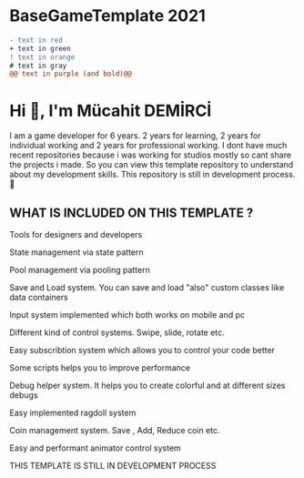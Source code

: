 # BaseGameTemplate 2021
```diff
- text in red
+ text in green
! text in orange
# text in gray
@@ text in purple (and bold)@@
```
<!DOCTYPE html>
<html>

<body>

<div>

<h1> Hi 👋, I'm Mücahit DEMİRCİ </h1>

<p> I am a game developer for 6 years. 2 years for learning, 2 years for individual working and 2 years for professional working. I dont have much recent repositories because i was working for studios mostly so cant share the projects i made. So you can view this template repository to understand about my development skills. This repository is still in development process. 🥳 </p>

<h2> WHAT IS INCLUDED ON THIS TEMPLATE ? </h2>

<p> Tools for designers and developers </p>
<p> State management via state pattern </p>
<p> Pool management via pooling pattern </p>
<p> Save and Load system. You can save and load "also" custom classes like data containers </p>
<p> Input system implemented which both works on mobile and pc </p>
<p> Different kind of control systems. Swipe, slide, rotate etc.  </p>
<p> Easy subscribtion system which allows you to control your code better </p>
<p> Some scripts helps you to improve performance </p>
<p> Debug helper system. It helps you to create colorful and at different sizes debugs </p>
<p> Easy implemented ragdoll system </p>
<p> Coin management system. Save , Add, Reduce coin etc. </p>
<p> Easy and performant animator control system </p>


<p> THIS TEMPLATE IS STILL IN DEVELOPMENT PROCESS </p>

</div>


</body>
</html>
